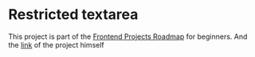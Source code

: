 # Restricted textarea

This project is part of the [Frontend Projects Roadmap](https://roadmap.sh/frontend/projects) for beginners. And the [link](https://roadmap.sh/projects/restricted-textarea) of the project himself 
